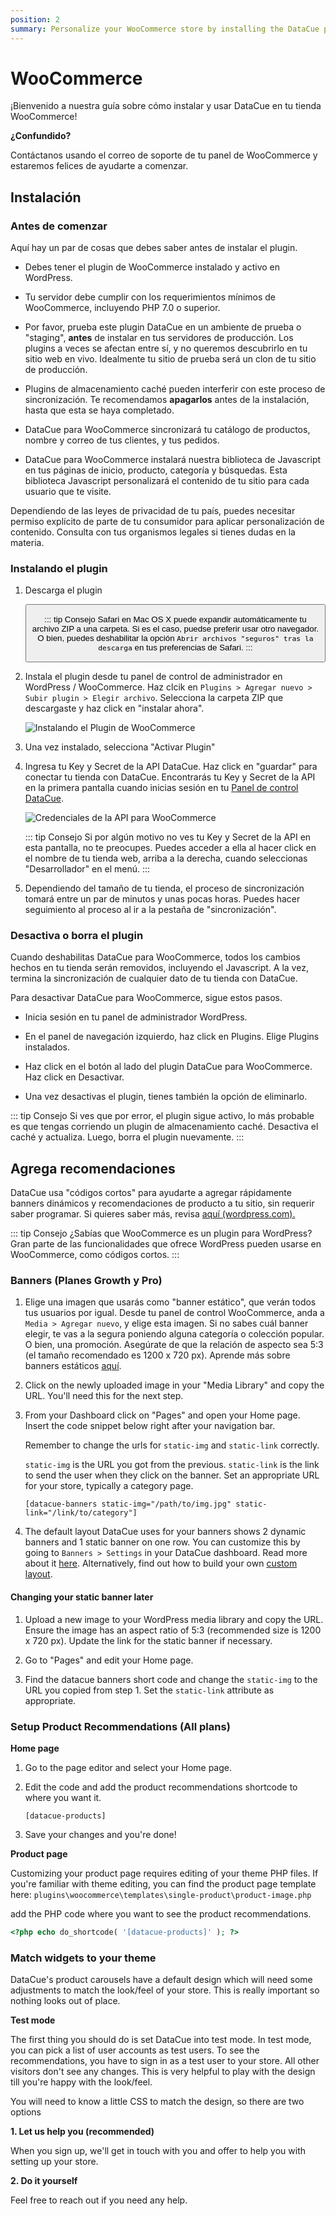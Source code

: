 ```yaml
---
position: 2
summary: Personalize your WooCommerce store by installing the DataCue plugin.
---
```


# WooCommerce <Badge text="beta" type="warn"/>

¡Bienvenido a nuestra guía sobre cómo instalar y usar DataCue en tu tienda WooCommerce!

**¿Confundido?**

Contáctanos usando el correo de soporte de tu panel de WooCommerce y estaremos felices de ayudarte a comenzar. 

## Instalación

### Antes de comenzar

Aquí hay un par de cosas que debes saber antes de instalar el plugin. 

- Debes tener el plugin de WooCommerce instalado y activo en WordPress.

- Tu servidor debe cumplir con los requerimientos mínimos de WooCommerce, incluyendo PHP 7.0 o superior.

- Por favor, prueba este plugin DataCue en un ambiente de prueba o "staging", **antes** de instalar en tus servidores de producción. Los plugins a veces se afectan entre sí, y no queremos descubrirlo en tu sitio web en vivo. Idealmente tu sitio de prueba será un clon de tu sitio de producción. 

- Plugins de almacenamiento caché pueden interferir con este proceso de sincronización. Te recomendamos **apagarlos** antes de la instalación, hasta que esta se haya completado. 

- DataCue para WooCommerce sincronizará tu catálogo de productos, nombre y correo de tus clientes, y tus pedidos. 

- DataCue para WooCommerce instalará nuestra biblioteca de Javascript en tus páginas de inicio, producto, categoría y búsquedas. Esta biblioteca Javascript personalizará el contenido de tu sitio para cada usuario que te visite. 

Dependiendo de las leyes de privacidad de tu país, puedes necesitar permiso explícito de parte de tu consumidor para aplicar personalización de contenido. Consulta con tus organismos legales si tienes dudas en la materia. 


### Instalando el plugin

1. Descarga el plugin

    <Button link="https://cdn.datacue.co/assets/integrations/datacue-woocommerce-latest.zip" text="Download"/>

    ::: tip Consejo
    Safari en Mac OS X puede expandir automáticamente tu archivo ZIP a una carpeta. Si es el caso, puedse preferir usar otro navegador. O bien, puedes deshabilitar la opción `Abrir archivos "seguros" tras la descarga`  en tus preferencias de Safari.
    :::

2. Instala el plugin desde tu panel de control de administrador en WordPress / WooCommerce. Haz clcik en `Plugins > Agregar nuevo > Subir plugin > Elegir archivo`. Selecciona la carpeta ZIP que descargaste y haz click en "instalar ahora".

    ![Instalando el Plugin de WooCommerce](./images/woocommerce-install-plugin.gif)

3. Una vez instalado, selecciona "Activar Plugin"

4. Ingresa tu Key y Secret de la API DataCue. Haz click en "guardar" para conectar tu tienda con DataCue. Encontrarás tu Key y Secret de la API en la primera pantalla cuando inicias sesión en tu [Panel de control DataCue](https://app.datacue.co). 

    ![Credenciales de la API para WooCommerce](./images/woocommerce-enter-api-creds.gif)

    ::: tip Consejo
    Si por algún motivo no ves tu Key y Secret de la API en esta pantalla, no te preocupes. Puedes acceder a ella al hacer click en el nombre de tu tienda web, arriba a la derecha, cuando seleccionas "Desarrollador" en el menú.
    :::

    
5. Dependiendo del tamaño de tu tienda, el proceso de sincronización tomará entre un par de minutos y unas pocas horas. Puedes hacer seguimiento al proceso al ir a la pestaña de "sincronización". 

### Desactiva o borra el plugin

Cuando deshabilitas DataCue para WooCommerce, todos los cambios hechos en tu tienda serán removidos, incluyendo el Javascript. A la vez, termina la sincronización de cualquier dato de tu tienda con DataCue.


Para desactivar DataCue para WooCommerce, sigue estos pasos.

- Inicia sesión en tu panel de administrador WordPress.

- En el panel de navegación izquierdo, haz click en Plugins. Elige Plugins instalados.

- Haz click en el botón al lado del plugin DataCue para WooCommerce. Haz click en Desactivar.

- Una vez desactivas el plugin, tienes también la opción de eliminarlo. 

::: tip Consejo
Si ves que por error, el plugin sigue activo, lo más probable es que tengas corriendo un plugin de almacenamiento caché. Desactiva el caché y actualiza. Luego, borra el plugin nuevamente.
:::

## Agrega recomendaciones

DataCue usa "códigos cortos" para ayudarte a agregar rápidamente banners dinámicos y recomendaciones de producto a tu sitio, sin requerir saber programar. Si quieres saber más, revisa [aquí (wordpress.com).](https://en.support.wordpress.com/shortcodes/)

::: tip Consejo
¿Sabías que WooCommerce es un plugin para WordPress? Gran parte de las funcionalidades que ofrece WordPress pueden usarse en WooCommerce, como códigos cortos. 
:::


### Banners (Planes Growth y Pro)

1. Elige una imagen que usarás como "banner estático", que verán todos tus usuarios por igual. Desde tu panel de control WooCommerce, anda a `Media > Agregar nuevo`, y elige esta imagen. Si no sabes cuál banner elegir, te vas a la segura poniendo alguna categoría o colección popular. O bien, una promoción. Asegúrate de que la relación de aspecto sea 5:3 (el tamaño recomendado es 1200 x 720 px). Aprende más sobre banners estáticos [aquí](/banners).

2. Click on the newly uploaded image in your "Media Library" and copy the URL. You'll need this for the next step.

3. From your Dashboard click on "Pages" and open your Home page. Insert the code snippet below right after your navigation bar. 

    Remember to change the urls for `static-img`  and `static-link` correctly.

    `static-img` is the URL you got from the previous.
    `static-link` is the link to send the user when they click on the banner. Set an appropriate URL for your store, typically a category page.

    ```
    [datacue-banners static-img="/path/to/img.jpg" static-link="/link/to/category"]
    ```

4. The default layout DataCue uses for your banners shows 2 dynamic banners and 1 static banner on one row. You can customize this by going to `Banners > Settings` in your DataCue dashboard. Read more about it [here](/banners/layout.html). Alternatively, find out how to build your own [custom layout](#custom-layout).

#### Changing your static banner later

1. Upload a new image to your WordPress media library and copy the URL. Ensure the image has an aspect ratio of 5:3 (recommended size is 1200 x 720 px). Update the link for the static banner if necessary.

2. Go to "Pages" and edit your Home page.

3. Find the datacue banners short code and change the `static-img` to the URL you copied from step 1. Set the `static-link` attribute as appropriate.

### Setup Product Recommendations (All plans)

**Home page**

1. Go to the page editor and select your Home page.

2. Edit the code and add the product recommendations shortcode to where you want it.

    ```
    [datacue-products]
    ```

3. Save your changes and you're done!

**Product page**

Customizing your product page requires editing of your theme PHP files. 
If you're familiar with theme editing, you can find the product page template here: `plugins\woocommerce\templates\single-product\product-image.php`

add the PHP code where you want to see the product recommendations.

```php
<?php echo do_shortcode( '[datacue-products]' ); ?>
```

### Match widgets to your theme

DataCue's product carousels have a default design which will need some adjustments to match the look/feel of your store. This is really important so nothing looks out of place.

**Test mode**

The first thing you should do is set DataCue into test mode. In test mode, you can pick a list of user accounts as test users. To see the recommendations, you have to sign in as a test user to your store. All other visitors don't see any changes. This is very helpful to play with the design till you're happy with the look/feel.

You will need to know a little CSS to match the design, so there are two options

**1. Let us help you (recommended)**

When you sign up, we'll get in touch with you and offer to help you with setting up your store.

**2. Do it yourself**

Feel free to reach out if you need any help.
